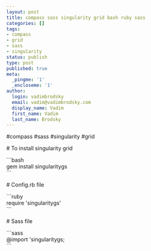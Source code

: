 ```yaml
---
layout: post
title: compass sass singularity grid bash ruby sass
categories: []
tags:
- compass
- grid
- sass
- singularity
status: publish
type: post
published: true
meta:
  _pingme: '1'
  _encloseme: '1'
author:
  login: vadimbrodsky
  email: vadim@vadimbrodsky.com
  display_name: Vadim
  first_name: Vadim
  last_name: Brodsky
---
```

<p>#compass #sass #singularity #grid</p>
<p># To install singularity grid</p>
<p>```bash<br />
gem install singularitygs<br />
```</p>
<p># Config.rb file</p>
<p>```ruby<br />
require 'singularitygs'<br />
```</p>
<p># Sass file</p>
<p>```sass<br />
@import 'singularitygs;<br />
```</p>
